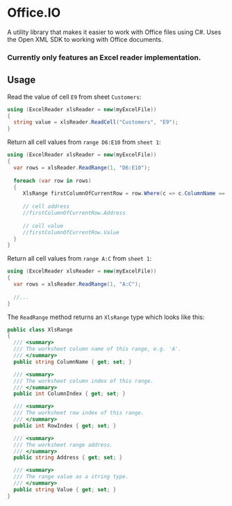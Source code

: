 # Office.IO
A utility library that makes it easier to work with Office files using C#. Uses the Open XML SDK to working with Office documents.

### Currently only features an Excel reader implementation.

## Usage

Read the value of cell `E9` from sheet `Customers`:

```csharp
using (ExcelReader xlsReader = new(myExcelFile))
{
  string value = xlsReader.ReadCell("Customers", "E9");  
}
```

Return all cell values from `range D6:E10` from `sheet 1`:

```csharp
using (ExcelReader xlsReader = new(myExcelFile))
{
  var rows = xlsReader.ReadRange(1, "D6:E10");
  
  foreach (var row in rows)
  {
     XlsRange firstColumnOfCurrentRow = row.Where(c => c.ColumnName == "D").Single(); 
     
     // cell address
     //firstColumnOfCurrentRow.Address
     
     // cell value
     //firstColumnOfCurrentRow.Value
  }
}
```

Return all cell values from `range A:C` from `sheet 1`:

```csharp
using (ExcelReader xlsReader = new(myExcelFile))
{
  var rows = xlsReader.ReadRange(1, "A:C");
  
  //...
}
```

The `ReadRange` method returns an `XlsRange` type which looks like this:

```csharp
public class XlsRange
{
  /// <summary>
  /// The worksheet column name of this range, e.g. 'A'.
  /// </summary>
  public string ColumnName { get; set; }

  /// <summary>
  /// The worksheet column index of this range.
  /// </summary>
  public int ColumnIndex { get; set; }

  /// <summary>
  /// The worksheet row index of this range.
  /// </summary>
  public int RowIndex { get; set; }

  /// <summary>
  /// The worksheet range address.
  /// </summary>
  public string Address { get; set; }

  /// <summary>
  /// The range value as a string type.
  /// </summary>
  public string Value { get; set; }  
}

```

